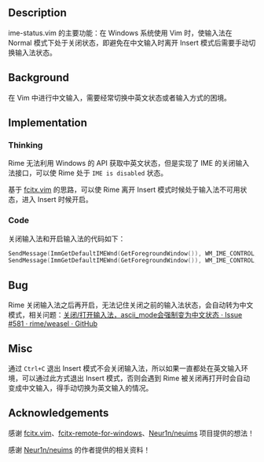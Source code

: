 ## Description

ime-status.vim 的主要功能：在 Windows 系统使用 Vim 时，使输入法在 Normal 模式下处于关闭状态，即避免在中文输入时离开 Insert 模式后需要手动切换输入法状态。

## Background

在 Vim 中进行中文输入，需要经常切换中英文状态或者输入方式的困境。

## Implementation

### Thinking

Rime 无法利用 Windows 的 API 获取中英文状态，但是实现了 IME 的关闭输入法接口，可以使 Rime 处于 `IME is disabled` 状态。

基于 [fcitx.vim](https://github.com/lilydjwg/fcitx.vim) 的思路，可以使 Rime 离开 Insert 模式时候处于输入法不可用状态，进入 Insert 时候开启。

### Code

关闭输入法和开启输入法的代码如下：
```C++
SendMessage(ImmGetDefaultIMEWnd(GetForegroundWindow()), WM_IME_CONTROL, 0x0006, (LPARAM)false); // 关闭输入法
SendMessage(ImmGetDefaultIMEWnd(GetForegroundWindow()), WM_IME_CONTROL, 0x0006, (LPARAM)true); // 开启输入法
```

## Bug

Rime 关闭输入法之后再开启，无法记住关闭之前的输入法状态，会自动转为中文模式，相关问题：[关闭/打开输入法，ascii_mode会强制变为中文状态 · Issue #581 · rime/weasel · GitHub](https://github.com/rime/weasel/issues/581)

## Misc

通过 `Ctrl+C` 退出 Insert 模式不会关闭输入法，所以如果一直都处在英文输入环境，可以通过此方式退出 Insert 模式，否则会遇到 Rime 被关闭再打开时会自动变成中文输入，得手动切换为英文输入的情况。

## Acknowledgements

感谢 [fcitx.vim](https://github.com/lilydjwg/fcitx.vim)、[fcitx-remote-for-windows](https://github.com/cute-jumper/fcitx-remote-for-windows)、[Neur1n/neuims](https://github.com/Neur1n/neuims) 项目提供的想法！

感谢 [Neur1n/neuims](https://github.com/Neur1n/neuims) 的作者提供的相关资料！

